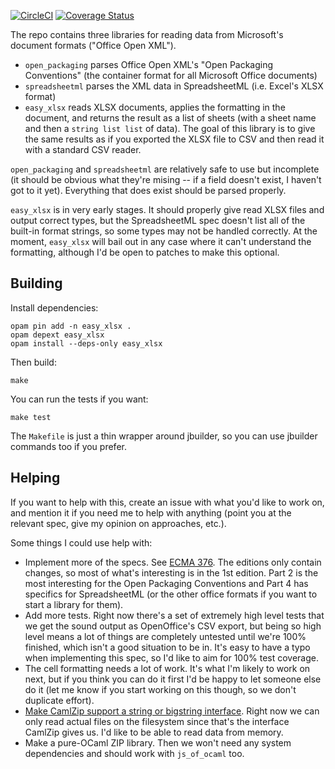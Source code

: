 [![CircleCI](https://circleci.com/gh/brendanlong/ocaml-ooxml.svg?style=shield)](https://circleci.com/gh/brendanlong/ocaml-ooxml)
[![Coverage Status](https://coveralls.io/repos/github/brendanlong/ocaml-ooxml/badge.svg?branch=master)](https://coveralls.io/github/brendanlong/ocaml-ooxml?branch=master)

The repo contains three libraries for reading data from Microsoft's document
formats ("Office Open XML").

  - `open_packaging` parses Office Open XML's "Open Packaging Conventions"
    (the container format for all Microsoft Office documents)
  - `spreadsheetml` parses the XML data in SpreadsheetML (i.e. Excel's XLSX
    format)
  - `easy_xlsx` reads XLSX documents, applies the formatting in the document,
    and returns the result as a list of sheets (with a sheet name and then
    a `string list list` of data). The goal of this library is to give the
    same results as if you exported the XLSX file to CSV and then read it with
    a standard CSV reader.

`open_packaging` and `spreadsheetml` are relatively safe to use but incomplete
(it should be obvious what they're mising -- if a field doesn't exist, I
haven't got to it yet). Everything that does exist should be parsed properly.

`easy_xlsx` is in very early stages. It should properly give read XLSX files
and output correct types, but the SpreadsheetML spec doesn't list all of the
built-in format strings, so some types may not be handled correctly. At the
moment, `easy_xlsx` will bail out in any case where it can't understand the
formatting, although I'd be open to patches to make this optional.

## Building

Install dependencies:

```
opam pin add -n easy_xlsx .
opam depext easy_xlsx
opam install --deps-only easy_xlsx
```

Then build:

```
make
```

You can run the tests if you want:

```
make test
```

The `Makefile` is just a thin wrapper around jbuilder, so you can use
jbuilder commands too if you prefer.

## Helping

If you want to help with this, create an issue with what you'd like to work
on, and mention it if you need me to help with anything (point you at the
relevant spec, give my opinion on approaches, etc.).

Some things I could use help with:

  - Implement more of the specs. See [ECMA 376](https://www.ecma-international.org/publications/standards/Ecma-376.htm).
    The editions only contain changes, so most of what's interesting is in
    the 1st edition. Part 2 is the most interesting for the Open Packaging
    Conventions and Part 4 has specifics for SpreadsheetML (or the other office
    formats if you want to start a library for them).
  - Add more tests. Right now there's a set of extremely high level tests
    that we get the sound output as OpenOffice's CSV export, but being so high
    level means a lot of things are completely untested until we're 100%
    finished, which isn't a good situation to be in. It's easy to have a typo
    when implementing this spec, so I'd like to aim for 100% test coverage.
  - The cell formatting needs a lot of work. It's what I'm likely to work on
    next, but if you think you can do it first I'd be happy to let someone
    else do it (let me know if you start working on this though, so we don't
    duplicate effort).
  - [Make CamlZip support a string or bigstring interface](https://github.com/xavierleroy/camlzip/pull/7).
    Right now we can only read actual files on the filesystem since that's the
    interface CamlZip gives us. I'd like to be able to read data from memory.
  - Make a pure-OCaml ZIP library. Then we won't need any system dependencies
    and should work with `js_of_ocaml` too.
